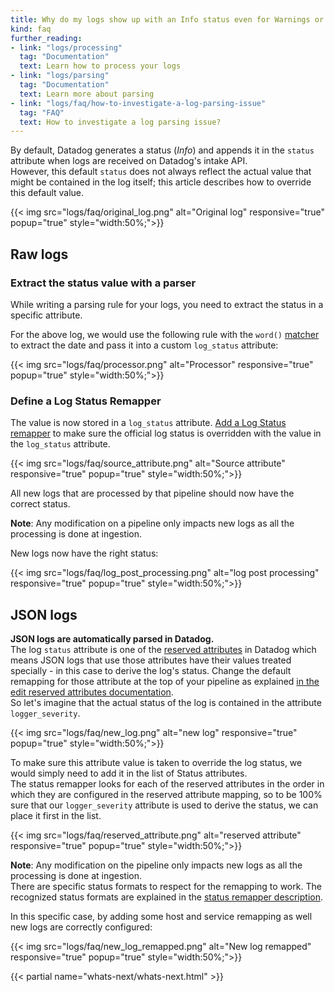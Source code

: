 ```yaml
---
title: Why do my logs show up with an Info status even for Warnings or Errors?
kind: faq
further_reading:
- link: "logs/processing"
  tag: "Documentation"
  text: Learn how to process your logs
- link: "logs/parsing"
  tag: "Documentation"
  text: Learn more about parsing
- link: "logs/faq/how-to-investigate-a-log-parsing-issue"
  tag: "FAQ"
  text: How to investigate a log parsing issue?
---
```


By default, Datadog generates a status (*Info*) and appends it in the `status` attribute when logs are received on Datadog's intake API.  
However, this default `status` does not always reflect the actual value that might be contained in the log itself; this article describes how to override this default value.

{{< img src="logs/faq/original_log.png" alt="Original log" responsive="true" popup="true" style="width:50%;">}}

## Raw logs
### Extract the status value with a parser

While writing a parsing rule for your logs, you need to extract the status in a specific attribute.  

For the above log, we would use the following rule with the `word()` [matcher][1] to extract the date and pass it into a custom `log_status` attribute:

{{< img src="logs/faq/processor.png" alt="Processor" responsive="true" popup="true" style="width:50%;">}}
    
### Define a Log Status Remapper

The value is now stored in a `log_status` attribute. [Add a Log Status remapper][2] to make sure the official log status is overridden with the value in the `log_status` attribute.

{{< img src="logs/faq/source_attribute.png" alt="Source attribute" responsive="true" popup="true" style="width:50%;">}}

All new logs that are processed by that pipeline should now have the correct status.  

**Note**: Any modification on a pipeline only impacts new logs as all the processing is done at ingestion. 

New logs now have the right status:

{{< img src="logs/faq/log_post_processing.png" alt="log post processing" responsive="true" popup="true" style="width:50%;">}}

## JSON logs

**JSON logs are automatically parsed in Datadog.**  
The log `status` attribute is one of the [reserved attributes][3] in Datadog which means JSON logs that use those attributes have their values treated specially - in this case to derive the log's status. Change the default remapping for those attribute at the top of your pipeline as explained [in the edit reserved attributes documentation][4].  
So let's imagine that the actual status of the log is contained in the attribute `logger_severity`.

{{< img src="logs/faq/new_log.png" alt="new log" responsive="true" popup="true" style="width:50%;">}}

To make sure this attribute value is taken to override the log status, we would simply need to add it in the list of Status attributes.  
The status remapper looks for each of the reserved attributes in the order in which they are configured in the reserved attribute mapping, so to be 100% sure that our `logger_severity` attribute is used to derive the status, we can place it first in the list.

{{< img src="logs/faq/reserved_attribute.png" alt="reserved attribute" responsive="true" popup="true" style="width:50%;">}}


**Note**: Any modification on the pipeline only impacts new logs as all the processing is done at ingestion.  
There are specific status formats to respect for the remapping to work. The recognized status formats are explained in the [status remapper description][2].  

In this specific case, by adding some host and service remapping as well new logs are correctly configured:

{{< img src="logs/faq/new_log_remapped.png" alt="New log remapped" responsive="true" popup="true" style="width:50%;">}}

{{< partial name="whats-next/whats-next.html" >}}

[1]: /logs/parsing/#matcher
[2]: /logs/processing/#log-status-remapper
[3]: /logs/#reserved-attributes
[4]: /logs/#edit-reserved-attributes
[5]: /logs/processing
